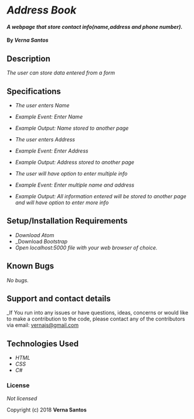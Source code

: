 # _Address Book_

#### _A webpage that store contact info(name,address and phone number)._

#### By _Verna Santos_

## Description

_The user can store data entered from a form_


## Specifications

* _The user enters Name_
* _Example Event: Enter Name_
* _Example Output: Name stored to another page_

* _The user enters Address_
* _Example Event: Enter Address_
* _Example Output: Address stored to another page_

* _The user will have option to enter multiple info_
* _Example Event: Enter multiple name and address_
* _Example Output: All information entered will be stored to another page and will have option to enter more info_

## Setup/Installation Requirements

* _Download Atom_
* _Download _Bootstrap_
* _Open localhost:5000 file with your web browser of choice._


## Known Bugs

_No bugs._

## Support and contact details

_If You run into any issues or have questions, ideas, concerns or would like to make a contribution to the code, please contact any of the contributors via email: vernajs@gmail.com

## Technologies Used

* _HTML_
* _CSS_
* _C#_

### License

_Not licensed_

Copyright (c) 2018 **Verna Santos**
